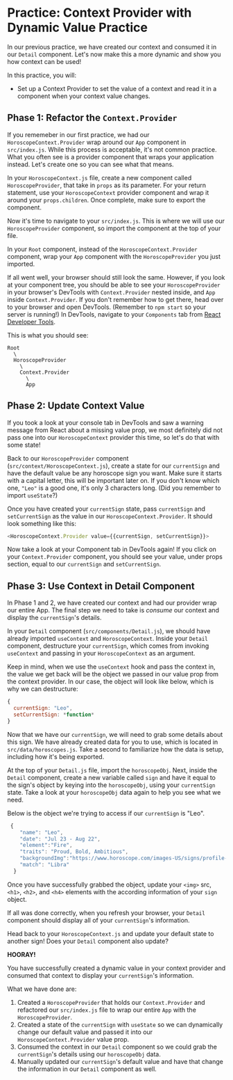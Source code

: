 # Practice: Context Provider with Dynamic Value Practice

In our previous practice, we have created our context and consumed it in our
`Detail` component. Let's now make this a more dynamic and show you how context
can be used!

In this practice, you will:

* Set up a Context Provider to set the value of a context and read it in a
component when your context value changes.

## Phase 1: Refactor the `Context.Provider`

If you rememeber in our first practice, we had our `HoroscopeContext.Provider`
wrap around our `App` component in `src/index.js`. While this process is
acceptable, it's not common practice. What you often see is a provider component
that wraps your application instead. Let's create one so you can see what that
means.

In your `HoroscopeContext.js` file, create a new component called
`HoroscopeProvider`, that take in `props` as its parameter. For your return
statement, use your `HoroscopeContext` provider component and wrap it around
your `props.children`. Once complete, make sure to export the component.

Now it's time to navigate to your `src/index.js`. This is where we will use our
`HoroscopeProvider` component, so import the component at the top of your file.

In your `Root` component, instead of the `HoroscopeContext.Provider` component,
wrap your `App` component with the `HoroscopeProvider` you just imported.

If all went well, your browser should still look the same. However, if you look
at your component tree, you should be able to see your `HoroscopeProvider` in
your browser's DevTools with `Context.Provider` nested inside, and `App` inside
`Context.Provider`. If you don't remember how to get there, head over to your
browser and open DevTools. (Remember to `npm start` so your server is running!)
In DevTools, navigate to your `Components` tab from
[React Developer Tools](react-devtools).

This is what you should see:

```
Root
  \
  HoroscopeProvider
    \
    Context.Provider
      \
      App
```

## Phase 2: Update Context Value

If you took a look at your console tab in DevTools and saw a warning message
from React about a missing value prop, we most definitely did not pass one into
our `HoroscopeContext` provider this time, so let's do that with some state!

Back to our `HoroscopeProvider` component (`src/context/HoroscopeContext.js`),
create a state for our `currentSign` and have the default value be any
horoscope sign you want. Make sure it starts with a capital letter, this will be
important later on. If you don't know which one, `"Leo"` is a good one,
it's only 3 characters long. (Did you remember to import `useState`?)

Once you have created your `currentSign` state, pass `currentSign` and
`setCurrentSign` as the value in our `HoroscopeContext.Provider`. It should look
something like this:

```javascript
<HoroscopeContext.Provider value={{currentSign, setCurrentSign}}>
```

Now take a look at your Component tab in DevTools again! If you click on your
`Context.Provider` component, you should see your value, under props section,
equal to our `currentSign` and `setCurrentSign`.

## Phase 3: Use Context in Detail Component

In Phase 1 and 2, we have created our context and had our provider wrap our
entire App. The final step we need to take is *consume* our context and display
the `currentSign`'s details.

In your `Detail` component (`src/components/Detail.js`), we should have already
imported `useContext` and `HoroscopeContext`. Inside your `Detail` component,
destructure your `currentSign`, which comes from invoking `useContext` and
passing in your `HoroscopeContext` as an argument.

Keep in mind, when we use the `useContext` hook and pass the context in,
the value we get back will be the object we passed in our value prop from the
context provider. In our case, the object will look like below, which is why we
can destructure:

```javascript
{
  currentSign: "Leo",
  setCurrentSign: *function*
}
```
Now that we have our `currentSign`, we will need to grab some details about this
sign. We have already created data for you to use, which is located in
`src/data/horoscopes.js`. Take a second to familiarize how the data is setup,
including how it's being exported.

At the top of your `Detail.js` file, import the `horoscopeObj`. Next, inside
the `Detail` component, create a new variable called `sign` and have it equal to
the sign's object by keying into the `horoscopeObj`, using your `currentSign`
state. Take a look at your `horoscopeObj` data again to help you see what we
need.

Below is the object we're trying to access if our `currentSign` is "Leo".

```javascript
 {
    "name": "Leo",
    "date": "Jul 23 - Aug 22",
    "element":"Fire",
    "traits": "Proud, Bold, Ambitious",
    "backgroundImg":"https://www.horoscope.com/images-US/signs/profile-leo.png",
    "match": "Libra"
  }
```

Once you have successfully grabbed the object, update your `<img>` src, `<h1>`,
`<h2>`, and `<h4>` elements with the according information of your `sign`
object.


If all was done correctly, when you refresh your browser, your `Detail`
component should display all of your `currentSign`'s information.

Head back to your `HoroscopeContext.js` and update your default state to another
sign! Does your `Detail` component also update?

**HOORAY!**

You have successfully created a dynamic value in your context provider and
consumed that context to display your `currentSign`'s information.

What we have done are:

1. Created a `HoroscopeProvider` that holds our `Context.Provider` and
refactored our `src/index.js` file to wrap our entire `App` with the
`HoroscopeProvider`.
2. Created a state of the `currentSign` with `useState` so we can dynamically
change our default value and passed it into our `HoroscopeContext.Provider`
value prop.
3. Consumed the context in our `Detail` component so we could grab the
`currentSign`'s details using our `horoscopeObj` data.
4. Manually updated our `currentSign`'s default value and have that change the
information in our `Detail` component as well.


[react-devtools]: https://chrome.google.com/webstore/detail/react-developer-tools/fmkadmapgofadopljbjfkapdkoienihi?hl=en
